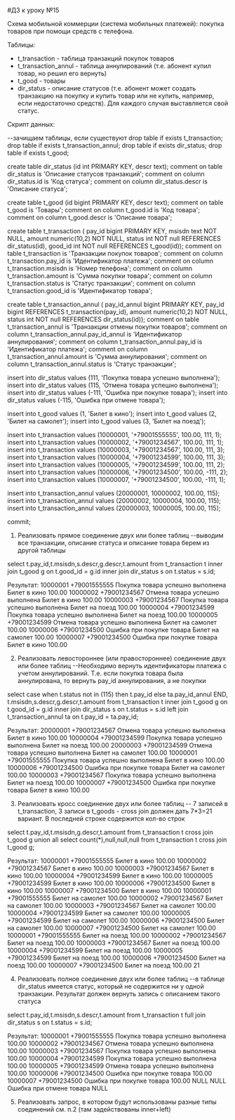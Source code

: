 ﻿#ДЗ к уроку №15

Схема мобильной коммерции (система мобильных платежей): покупка товаров при помощи средств с телефона.

Таблицы:
- t_transaction - таблица транзакций покупок товаров
- t_transaction_annul - таблица аннулирований (т.е. абонент купил товар, но решил его вернуть)
- t_good - товары
- dir_status - описание статусов (т.е. абонент может создать транзакцию на покупку и купить товар или не купить, например, если недостаточно средств). Для каждого случая выставляется свой статус.

Скрипт данных:

--зачищаем таблицы, если существуют
drop table if exists t_transaction;
drop table if exists t_transaction_annul;
drop table if exists dir_status;
drop table if exists t_good;

create table dir_status (id int PRIMARY KEY, descr text);
comment on table dir_status is 'Описание статусов транзакций';
comment on column dir_status.id is 'Код статуса';
comment on column dir_status.descr is 'Описание статуса';

create table t_good (id bigint PRIMARY KEY, descr text);
comment on table t_good is 'Товары';
comment on column t_good.id is 'Код товара';
comment on column t_good.descr is 'Описание товара';

create table t_transaction (
 pay_id bigint PRIMARY KEY, 
 msisdn text NOT NULL, 
 amount numeric(10,2) NOT NULL, 
 status int NOT null REFERENCES dir_status(id), 
 good_id int NOT null REFERENCES t_good(id));
comment on table t_transaction is 'Транзакции покупок товаров';
comment on column t_transaction.pay_id is 'Идентификатор платежа';
comment on column t_transaction.msisdn is 'Номер телефона';
comment on column t_transaction.amount is 'Сумма покупки товара';
comment on column t_transaction.status is 'Статус транзакции';
comment on column t_transaction.good_id is 'Идентификатор товара';

create table t_transaction_annul (
 pay_id_annul bigint PRIMARY KEY, 
 pay_id bigint REFERENCES t_transaction(pay_id), 
 amount numeric(10,2) NOT NULL, 
 status int NOT null REFERENCES dir_status(id));
comment on table t_transaction_annul is 'Транзакции отмены покупки товаров';
comment on column t_transaction_annul.pay_id_annul is 'Идентификатор аннулирования';
comment on column t_transaction_annul.pay_id is 'Идентификатор платежа';
comment on column t_transaction_annul.amount is 'Сумма аннулирования';
comment on column t_transaction_annul.status is 'Статус транзакции';

insert into dir_status values (111, 'Покупка товара успешно выполнена');
insert into dir_status values (115, 'Отмена товара успешно выполнена');
insert into dir_status values (-111, 'Ошибка при покупке товара');
insert into dir_status values (-115, 'Ошибка при отмене товара');

insert into t_good values (1, 'Билет в кино');
insert into t_good values (2, 'Билет на самолет');
insert into t_good values (3, 'Билет на поезд');

insert into t_transaction values (10000001, '+79001555555', 100.00, 111, 1);
insert into t_transaction values (10000002, '+79001234567', 100.00, 111, 1);
insert into t_transaction values (10000003, '+79001234567', 100.00, 111, 3);
insert into t_transaction values (10000004, '+79001234599', 100.00, 111, 3);
insert into t_transaction values (10000005, '+79001234599', 100.00, 111, 2);
insert into t_transaction values (10000006, '+79001234500', 100.00, -111, 2);
insert into t_transaction values (10000007, '+79001234500', 100.00, -111, 1);

insert into t_transaction_annul values (20000001, 10000002, 100.00, 115);
insert into t_transaction_annul values (20000002, 10000004, 100.00, 115);
insert into t_transaction_annul values (20000003, 10000005, 100.00, 115);

commit;


1. Реализовать прямое соединение двух или более таблиц
--выводим все транзакции, описание статуса и описание товара берем из другой таблицы

select t.pay_id,t.msisdn,s.descr,g.descr,t.amount 
  from t_transaction t inner join t_good g on t.good_id = g.id 
  					   inner join dir_status s on t.status = s.id;

Результат:
10000001	+79001555555	Покупка товара успешно выполнена	Билет в кино	100.00
10000002	+79001234567	Отмена товара успешно выполнена	Билет в кино	100.00
10000003	+79001234567	Покупка товара успешно выполнена	Билет на поезд	100.00
10000004	+79001234599	Покупка товара успешно выполнена	Билет на поезд	100.00
10000005	+79001234599	Отмена товара успешно выполнена	Билет на самолет	100.00
10000006	+79001234500	Ошибка при покупке товара		Билет на самолет	100.00
10000007	+79001234500	Ошибка при покупке товара		Билет в кино	100.00
					   
2. 	Реализовать левостороннее (или правостороннее) соединение двух или более таблиц
--Необходимо вернуть идентификаторы платежа с учетом аннулирований. Т.е. если покупка товара была аннулирована, то вернуть pay_id аннулирования, а не покупки

select
  case
    when t.status not in (115) then t.pay_id
    else ta.pay_id_annul
  END,
  t.msisdn,s.descr,g.descr,t.amount 
  from t_transaction t inner join t_good g on t.good_id = g.id 
  					   inner join dir_status s on t.status = s.id
  					   left join t_transaction_annul ta on t.pay_id = ta.pay_id;
					   
Результат:
20000001	+79001234567	Отмена товара успешно выполнена	Билет в кино	100.00
10000004	+79001234599	Покупка товара успешно выполнена	Билет на поезд	100.00
20000003	+79001234599	Отмена товара успешно выполнена	Билет на самолет	100.00
10000001	+79001555555	Покупка товара успешно выполнена	Билет в кино	100.00
10000006	+79001234500	Ошибка при покупке товара		Билет на самолет	100.00
10000003	+79001234567	Покупка товара успешно выполнена	Билет на поезд	100.00
10000007	+79001234500	Ошибка при покупке товара		Билет в кино	100.00					   

3. Реализовать кросс соединение двух или более таблиц
-- 7 записей в t_transaction, 3 записи в t_goods - cross join должен дать 7*3=21 вариант. В последней строке содержится кол-во строк

select t.pay_id,t.msisdn,g.descr,t.amount 
  from t_transaction t cross join t_good g
union all
select count(*),null,null,null from t_transaction t cross join t_good g;
  
Результат:
10000001	+79001555555	Билет в кино	100.00
10000002	+79001234567	Билет в кино	100.00
10000003	+79001234567	Билет в кино	100.00
10000004	+79001234599	Билет в кино	100.00
10000005	+79001234599	Билет в кино	100.00
10000006	+79001234500	Билет в кино	100.00
10000007	+79001234500	Билет в кино	100.00
10000001	+79001555555	Билет на самолет	100.00
10000002	+79001234567	Билет на самолет	100.00
10000003	+79001234567	Билет на самолет	100.00
10000004	+79001234599	Билет на самолет	100.00
10000005	+79001234599	Билет на самолет	100.00
10000006	+79001234500	Билет на самолет	100.00
10000007	+79001234500	Билет на самолет	100.00
10000001	+79001555555	Билет на поезд	100.00
10000002	+79001234567	Билет на поезд	100.00
10000003	+79001234567	Билет на поезд	100.00
10000004	+79001234599	Билет на поезд	100.00
10000005	+79001234599	Билет на поезд	100.00
10000006	+79001234500	Билет на поезд	100.00
10000007	+79001234500	Билет на поезд	100.00
21			

4. Реализовать полное соединение двух или более таблиц
--в таблице dir_status имеется статус, который не содержится ни у одной транзакции. Результат должен вернуть запись с описанием такого статуса

select t.pay_id,t.msisdn,s.descr,t.amount 
  from t_transaction t full join dir_status s on t.status = s.id;
  
Результат:
10000001	+79001555555	Покупка товара успешно выполнена	100.00
10000002	+79001234567	Отмена товара успешно выполнена	100.00
10000003	+79001234567	Покупка товара успешно выполнена	100.00
10000004	+79001234599	Покупка товара успешно выполнена	100.00
10000005	+79001234599	Отмена товара успешно выполнена	100.00
10000006	+79001234500	Ошибка при покупке товара		100.00
10000007	+79001234500	Ошибка при покупке товара		100.00
NULL		NULL			Ошибка при отмене товара		NULL

5) Реализовать запрос, в котором будут использованы разные типы соединений
см. п.2 (там задействованы inner+left)
